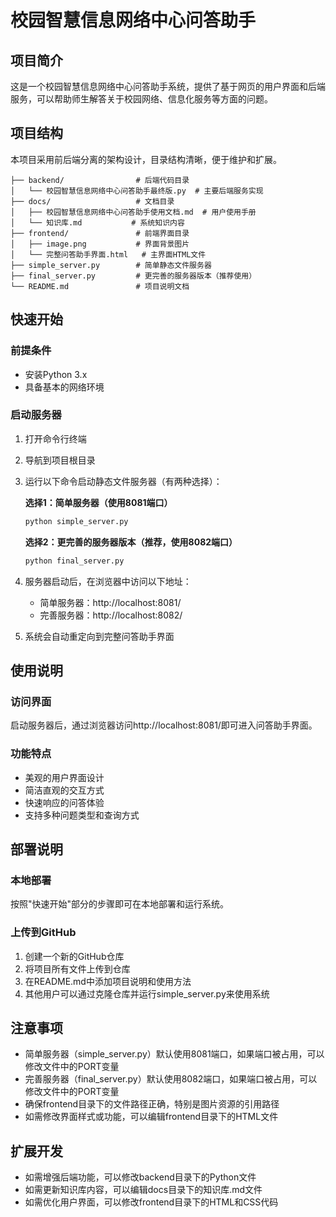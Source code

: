# 校园智慧信息网络中心问答助手

## 项目简介
这是一个校园智慧信息网络中心问答助手系统，提供了基于网页的用户界面和后端服务，可以帮助师生解答关于校园网络、信息化服务等方面的问题。

## 项目结构
本项目采用前后端分离的架构设计，目录结构清晰，便于维护和扩展。

```
├── backend/                # 后端代码目录
│   └── 校园智慧信息网络中心问答助手最终版.py  # 主要后端服务实现
├── docs/                   # 文档目录
│   ├── 校园智慧信息网络中心问答助手使用文档.md  # 用户使用手册
│   └── 知识库.md           # 系统知识内容
├── frontend/               # 前端界面目录
│   ├── image.png           # 界面背景图片
│   └── 完整问答助手界面.html   # 主界面HTML文件
├── simple_server.py        # 简单静态文件服务器
├── final_server.py         # 更完善的服务器版本（推荐使用）
└── README.md               # 项目说明文档
```

## 快速开始

### 前提条件
- 安装Python 3.x
- 具备基本的网络环境

### 启动服务器
1. 打开命令行终端
2. 导航到项目根目录
3. 运行以下命令启动静态文件服务器（有两种选择）：

   **选择1：简单服务器（使用8081端口）**
   ```bash
   python simple_server.py
   ```

   **选择2：更完善的服务器版本（推荐，使用8082端口）**
   ```bash
   python final_server.py
   ```

4. 服务器启动后，在浏览器中访问以下地址：

   - 简单服务器：http://localhost:8081/
   - 完善服务器：http://localhost:8082/

5. 系统会自动重定向到完整问答助手界面

## 使用说明

### 访问界面
启动服务器后，通过浏览器访问http://localhost:8081/即可进入问答助手界面。

### 功能特点
- 美观的用户界面设计
- 简洁直观的交互方式
- 快速响应的问答体验
- 支持多种问题类型和查询方式

## 部署说明

### 本地部署
按照"快速开始"部分的步骤即可在本地部署和运行系统。

### 上传到GitHub
1. 创建一个新的GitHub仓库
2. 将项目所有文件上传到仓库
3. 在README.md中添加项目说明和使用方法
4. 其他用户可以通过克隆仓库并运行simple_server.py来使用系统

## 注意事项
- 简单服务器（simple_server.py）默认使用8081端口，如果端口被占用，可以修改文件中的PORT变量
- 完善服务器（final_server.py）默认使用8082端口，如果端口被占用，可以修改文件中的PORT变量
- 确保frontend目录下的文件路径正确，特别是图片资源的引用路径
- 如需修改界面样式或功能，可以编辑frontend目录下的HTML文件

## 扩展开发
- 如需增强后端功能，可以修改backend目录下的Python文件
- 如需更新知识库内容，可以编辑docs目录下的知识库.md文件
- 如需优化用户界面，可以修改frontend目录下的HTML和CSS代码
